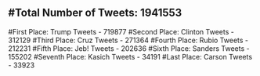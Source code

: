 #Total Number of Tweets: 1941553 
---
#First Place: Trump Tweets - 719877
#Second Place: Clinton Tweets - 312129
#Third Place: Cruz Tweets - 271364
#Fourth Place: Rubio Tweets - 212231
#Fifth Place: Jeb! Tweets - 202636
#Sixth Place: Sanders Tweets - 155202
#Seventh Place: Kasich Tweets - 34191
#Last Place: Carson Tweets - 33923
